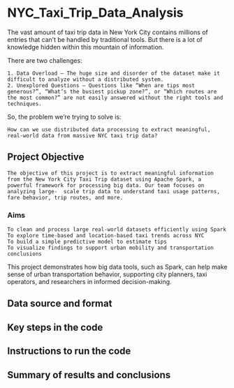 # NYC_Taxi_Trip_Data_Analysis

The vast amount of taxi trip data in New York City contains millions of entries that can’t be handled by traditional tools. But there is a lot of knowledge hidden within this mountain of information.

There are two challenges: 

    1. Data Overload – The huge size and disorder of the dataset make it difficult to analyze without a distributed system.
    2. Unexplored Questions – Questions like “When are tips most generous?”, “What’s the busiest pickup zone?”, or “Which routes are the most common?” are not easily answered without the right tools and techniques.

So, the problem we’re trying to solve is:

    How can we use distributed data processing to extract meaningful, real-world data from massive NYC taxi trip data?


## Project Objective
  
    The objective of this project is to extract meaningful information from the New York City Taxi Trip dataset using Apache Spark, a powerful framework for processing big data. Our team focuses on analyzing large-  scale trip data to understand taxi usage patterns, fare behavior, trip routes, and more.

### Aims
    
    To clean and process large real-world datasets efficiently using Spark
    To explore time-based and location-based taxi trends across NYC
    To build a simple predictive model to estimate tips
    To visualize findings to support urban mobility and transportation conclusions
This project demonstrates how big data tools, such as Spark, can help make sense of urban transportation behavior, supporting city planners, taxi operators, and researchers in informed decision-making.


## Data source and format 


## Key steps in the code 


## Instructions to run the code 


## Summary of results and conclusions 

